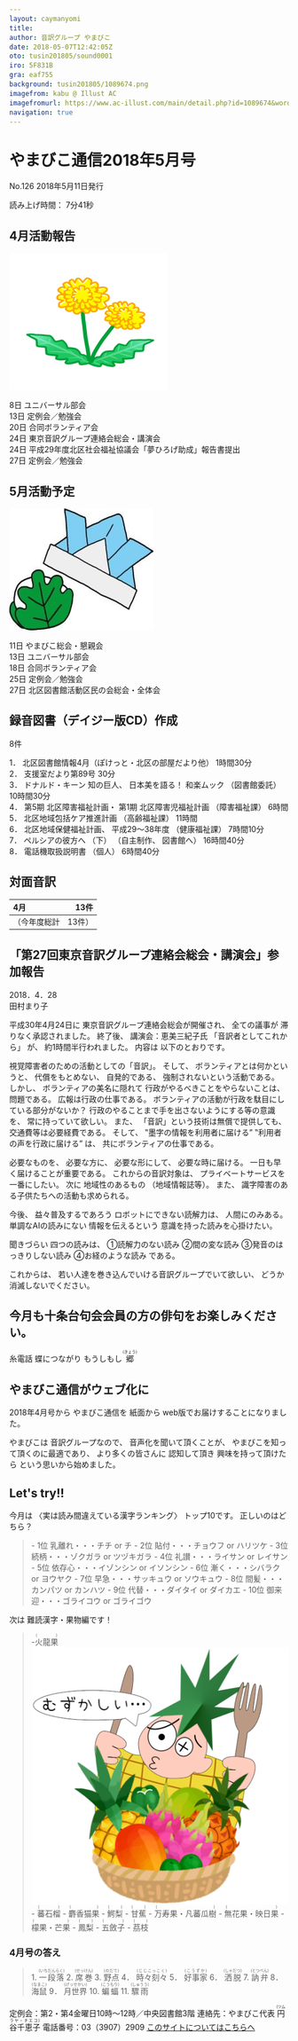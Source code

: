 ```yaml
---
layout: caymanyomi
title: 
author: 音訳グループ やまびこ
date: 2018-05-07T12:42:05Z
oto: tusin201805/sound0001
iro: 5F831B
gra: eaf755
background: tusin201805/1089674.png
imagefrom: kabu @ Illust AC
imagefromurl: https://www.ac-illust.com/main/detail.php?id=1089674&word=%E7%B7%91%E3%81%AE%E3%81%8D%E3%82%89%E3%81%8D%E3%82%89%E8%83%8C%E6%99%AF%E7%B4%A0%E6%9D%90
navigation: true
---
```

   

# <span data-dur="4.096" data-begin="2.050">やまびこ通信2018年5月号</span>

<span data-dur="2.477" data-begin="6.146">No.126</span>
<span data-dur="4.023" data-begin="8.623">2018年5月11日発行</span>

<span data-dur="1.582" data-begin="12.646">読み上げ時間：</span>
<span data-dur="2.62" data-begin="14.228">7分41秒</span>

## <span data-dur="2.549" data-begin="16.848">4月活動報告</span>

<img class="migi" src="media/tusin201805/cut1.png" alt="" />

<span data-dur="1.012" data-begin="19.397">8日</span>
<span data-dur="2.277" data-begin="20.409">ユニバーサル部会</span>  
<span data-dur="1.488" data-begin="22.686">13日</span>
<span data-dur="2.785" data-begin="24.174">定例会／勉強会</span>  
<span data-dur="1.027" data-begin="26.959">20日</span>
<span data-dur="2.459" data-begin="27.986">合同ボランティア会</span>  
<span data-dur="1.391" data-begin="30.445">24日</span>
<span data-dur="4.924" data-begin="31.836">東京音訳グループ連絡会総会・講演会</span>  
<span data-dur="1.391" data-begin="36.760">24日</span>
<span data-dur="7.124" data-begin="38.151">平成29年度北区社会福祉協議会「夢ひろげ助成」報告書提出</span>  
<span data-dur="1.627" data-begin="45.275">27日</span>
<span data-dur="2.785" data-begin="46.902">定例会／勉強会</span>

## <span data-dur="2.499" data-begin="49.687">5月活動予定</span>

<img class="migi" src="media/tusin201805/cut2.jpg" alt="カット2" />

<span data-dur="1.497" data-begin="52.186">11日</span>
<span data-dur="3.34" data-begin="53.683">やまびこ総会・懇親会</span>  
<span data-dur="1.487" data-begin="57.023">13日</span>
<span data-dur="2.278" data-begin="58.510">ユニバーサル部会</span>  
<span data-dur="1.535" data-begin="60.788">18日</span>
<span data-dur="2.46" data-begin="62.323">合同ボランティア会</span>  
<span data-dur="1.495" data-begin="64.783">25日</span>
<span data-dur="2.785" data-begin="66.278">定例会／勉強会</span>  
<span data-dur="1.628" data-begin="69.063">27日</span>
<span data-dur="5.308" data-begin="70.691">北区図書館活動区民の会総会・全体会</span>

## <span data-dur="3.852" data-begin="75.999">録音図書（デイジー版CD）作成</span>

<span data-dur="1.672" data-begin="79.851">8件</span>

<span data-dur="0.89" data-begin="81.523">1．</span>
<span data-dur="5.601" data-begin="82.413">北区図書館情報4月（ぽけっと・北区の部屋だより他）</span>
<span data-dur="2.463" data-begin="88.014">1時間30分</span>  
<span data-dur="0.718" data-begin="90.477">2．</span>
<span data-dur="2.77" data-begin="91.195">支援室だより第89号</span>
<span data-dur="1.901" data-begin="93.965">30分</span>  
<span data-dur="0.896" data-begin="95.866">3．</span>
<span data-dur="1.57" data-begin="96.762">ドナルド・キーン</span>
<span data-dur="1.354" data-begin="98.332">知の巨人、</span>
<span data-dur="1.665" data-begin="99.686">日本美を語る！</span>
<span data-dur="1.341" data-begin="101.351">和楽ムック</span>
<span data-dur="1.555" data-begin="102.692">（図書館委託）</span>
<span data-dur="2.479" data-begin="104.247">10時間30分</span>  
<span data-dur="0.85" data-begin="106.726">4．</span>
<span data-dur="1.18" data-begin="107.576">第5期</span>
<span data-dur="2.582" data-begin="108.756">北区障害福祉計画・</span>
<span data-dur="1.245" data-begin="111.338">第1期</span>
<span data-dur="2.676" data-begin="112.583">北区障害児福祉計画</span>
<span data-dur="1.649" data-begin="115.259">（障害福祉課）</span>
<span data-dur="1.833" data-begin="116.908">6時間</span>  
<span data-dur="0.734" data-begin="118.741">5．</span>
<span data-dur="3.198" data-begin="119.475">北区地域包括ケア推進計画</span>
<span data-dur="1.51" data-begin="122.673">（高齢福祉課）</span>
<span data-dur="2.063" data-begin="124.183">11時間</span>  
<span data-dur="0.89" data-begin="126.246">6．</span>
<span data-dur="2.731" data-begin="127.136">北区地域保健福祉計画、</span>
<span data-dur="2.963" data-begin="129.867">平成29～38年度</span>
<span data-dur="1.565" data-begin="132.830">（健康福祉課）</span>
<span data-dur="2.229" data-begin="134.395">7時間10分</span>  
<span data-dur="0.866" data-begin="136.624">7．</span>
<span data-dur="1.757" data-begin="137.490">ペルシアの彼方へ</span>
<span data-dur="0.726" data-begin="139.247">（下）</span>
<span data-dur="1.522" data-begin="139.973">（自主制作、</span>
<span data-dur="1.323" data-begin="141.495">図書館へ）</span>
<span data-dur="2.671" data-begin="142.818">16時間40分</span>  
<span data-dur="0.906" data-begin="145.489">8．</span>
<span data-dur="2.795" data-begin="146.395">電話機取扱説明書</span>
<span data-dur="0.988" data-begin="149.190">（個人）</span>
<span data-dur="2.469" data-begin="150.178">6時間40分</span>

## <span data-dur="2.099" data-begin="152.647">対面音訳</span>

|<span data-dur="1.12" data-begin="154.746">4月</span>|<span data-dur="1.974" data-begin="155.866">13件</span>|
|:---|---:|
|<span data-dur="1.78" data-begin="157.840">（今年度総計</span>|<span data-dur="1.974" data-begin="159.620">13件）</span>|

## <span data-dur="1.784" data-begin="161.594">「第27回</span><span data-dur="3.182" data-begin="163.378">東京音訳グループ連絡会</span><span data-dur="2.103" data-begin="166.560">総会・講演会」</span><span data-dur="2.108" data-begin="168.663">参加報告</span>

<span data-dur="3.526" data-begin="170.771">2018．4．28</span>  
<span data-dur="1.874" data-begin="174.297">田村まり子</span>

<span data-dur="3.279" data-begin="176.171">平成30年4月24日に</span>
<span data-dur="4.746" data-begin="179.450">東京音訳グループ連絡会総会が開催され、</span>
<span data-dur="1.615" data-begin="184.196">全ての議事が</span>
<span data-dur="3.488" data-begin="185.811">滞りなく承認されました。</span>
<span data-dur="1.305" data-begin="189.299">終了後、</span>
<span data-dur="2.35" data-begin="190.604">講演会：恵美三紀子氏</span>
<span data-dur="2.033" data-begin="192.954">「音訳者としてこれから」</span>
<span data-dur="0.764" data-begin="194.987">が、</span>
<span data-dur="3.488" data-begin="195.751">約1時間半行われました。</span>
<span data-dur="1.297" data-begin="199.239">内容は</span>
<span data-dur="2.953" data-begin="200.536">以下のとおりです。</span>

<span data-dur="4.2" data-begin="203.489">視覚障害者のための活動としての「音訳」。</span>
<span data-dur="1.049" data-begin="207.689">そして、</span>
<span data-dur="2.436" data-begin="208.738">ボランティアとは何かというと、</span>
<span data-dur="1.895" data-begin="211.174">代償をもとめない、</span>
<span data-dur="1.665" data-begin="213.069">自発的である、</span>
<span data-dur="3.377" data-begin="214.734">強制されないという活動である。</span>
<span data-dur="1.039" data-begin="218.111">しかし、</span>
<span data-dur="2.31" data-begin="219.150">ボランティアの美名に隠れて</span>
<span data-dur="2.854" data-begin="221.460">行政がやるべきことをやらないことは、</span>
<span data-dur="2.256" data-begin="224.314">問題である。</span>
<span data-dur="3.235" data-begin="226.570">広報は行政の仕事である。</span>
<span data-dur="4.566" data-begin="229.805">ボランティアの活動が行政を駄目にしている部分がないか？</span>
<span data-dur="4.198" data-begin="234.371">行政のやることまで手を出さないようにする等の意識を、</span>
<span data-dur="2.882" data-begin="238.569">常に持っていて欲しい。</span>
<span data-dur="0.845" data-begin="241.451">また、</span>
<span data-dur="3.67" data-begin="242.296">「音訳」という技術は無償で提供しても、</span>
<span data-dur="3.389" data-begin="245.966">交通費等は必要経費である。</span>
<span data-dur="1.05" data-begin="249.355">そして、</span>
<span data-dur="2.659" data-begin="250.405">‟墨字の情報を利用者に届ける”</span>
<span data-dur="2.591" data-begin="253.064">‟利用者の声を行政に届ける”</span>
<span data-dur="0.733" data-begin="255.655">は、</span>
<span data-dur="3.64" data-begin="256.388">共にボランティアの仕事である。</span>

<span data-dur="1.602" data-begin="260.028">必要なものを、</span>
<span data-dur="1.653" data-begin="261.630">必要な方に、</span>
<span data-dur="1.985" data-begin="263.283">必要な形にして、</span>
<span data-dur="2.833" data-begin="265.268">必要な時に届ける。</span>
<span data-dur="3.945" data-begin="268.101">一日も早く届けることが重要である。</span>
<span data-dur="2.263" data-begin="272.046">これからの音訳対象は、</span>
<span data-dur="3.486" data-begin="274.309">プライベートサービスを一番にしたい。</span>
<span data-dur="1.017" data-begin="277.795">次に</span>
<span data-dur="1.864" data-begin="278.812">地域性のあるもの</span>
<span data-dur="2.643" data-begin="280.676">（地域情報誌等）。</span>
<span data-dur="0.846" data-begin="283.319">また、</span>
<span data-dur="5.084" data-begin="284.165">識字障害のある子供たちへの活動も求められる。</span>

<span data-dur="0.976" data-begin="289.249">今後、</span>
<span data-dur="2.25" data-begin="290.225">益々普及するであろう</span>
<span data-dur="2.468" data-begin="292.475">ロボットにできない読解力は、</span>
<span data-dur="2.497" data-begin="294.943">人間にのみある。</span>
<span data-dur="2.522" data-begin="297.440">単調なAIの読みにない</span>
<span data-dur="2.087" data-begin="299.962">情報を伝えるという</span>
<span data-dur="3.885" data-begin="302.049">意識を持った読みを心掛けたい。</span>

<span data-dur="1.279" data-begin="305.934">聞きづらい</span>
<span data-dur="1.548" data-begin="307.213">四つの読みは、</span>
<span data-dur="2.684" data-begin="308.761">①読解力のない読み</span>
<span data-dur="2.167" data-begin="311.445">②間の変な読み</span>
<span data-dur="2.985" data-begin="313.612">③発音のはっきりしない読み</span>
<span data-dur="2.454" data-begin="316.597">④お経のような読み</span>
<span data-dur="1.859" data-begin="319.051">である。</span>

<span data-dur="1.283" data-begin="320.910">これからは、</span>
<span data-dur="4.312" data-begin="322.193">若い人達を巻き込んでいける音訳グループでいて欲しい、</span>
<span data-dur="3.692" data-begin="326.505">どうか消滅しないでください。</span>

## <span data-dur="1.317" data-begin="330.197">今月も</span><span data-dur="5.52" data-begin="331.514">十条台句会会員の方の俳句をお楽しみください。</span>

<span data-dur="1.642" data-begin="337.034"><span data-dur="1.642" data-begin="342.470">糸電話</span></span>
<span data-dur="1.917" data-begin="338.676"><span data-dur="1.917" data-begin="344.112">蝶につながり</span></span>
<span data-dur="1.877" data-begin="340.593"><span data-dur="1.876" data-begin="346.029">もうしもし</span></span>
<span class="haigo" data-dur="1.357" data-begin="347.905"><ruby>郷<rt>(きょう)</rt></ruby></span>


## <span data-dur="2.856" data-begin="349.262">やまびこ通信がウェブ化に</span>

<span data-dur="2.535" data-begin="352.118">2018年4月号から</span>
<span data-dur="1.865" data-begin="354.653">やまびこ通信を</span>
<span data-dur="1.342" data-begin="356.518">紙面から</span>
<span data-dur="4.117" data-begin="357.860">web版でお届けすることになりました。</span>

<span data-dur="1.359" data-begin="361.977">やまびこは</span>
<span data-dur="1.874" data-begin="363.336">音訳グループなので、</span>
<span data-dur="2.482" data-begin="365.210">音声化を聞いて頂くことが、</span>
<span data-dur="3.019" data-begin="367.692">やまびこを知って頂くのに最適であり、</span>
<span data-dur="2.406" data-begin="370.711">より多くの皆さんに</span>
<span data-dur="1.727" data-begin="373.117">認知して頂き</span>
<span data-dur="2.292" data-begin="374.844">興味を持って頂けたら</span>
<span data-dur="3.537" data-begin="377.136">という思いから始めました。</span>

## <span data-dur="1.749" data-begin="380.673">Let's try!!</span>

<span data-dur="1.334" data-begin="382.422">今月は</span>
<span data-dur="3.019" data-begin="383.756">〈実は読み間違えている漢字ランキング〉</span>
<span data-dur="2.782" data-begin="386.775">トップ10です。</span>
<span data-dur="3.245" data-begin="389.557">正しいのはどちら？</span>
<span data-dur="2.815" data-begin="392.802"><!--問題の読み上げは省略--></span>

<blockquote markdown="1">
- 1位 乳離れ・・・チチ or チ
- 2位 貼付・・・チョウフ or ハリツケ
- 3位 続柄・・・ゾクガラ or ツヅキガラ
- 4位 礼讃・・・ライサン or レイサン
- 5位 依存心・・・イゾンシン or イソンシン
- 6位 漸く・・・シバラク or ヨウヤク
- 7位 早急・・・サッキュウ or ソウキュウ
- 8位 間髪・・・カンパツ or カンハツ
- 9位 代替・・・ダイタイ or ダイカエ
- 10位 御来迎・・・ゴライコウ or ゴライゴウ
</blockquote>

<span data-dur="1.044" data-begin="395.617">次は</span>
<span data-dur="3.103" data-begin="396.661">難読漢字・果物編です！</span>
<span data-dur="2.815" data-begin="399.764"><!--問題の読み上げは省略--></span>

<blockquote markdown="1">
- <ruby>火龍果<rt>(　　　)</rt></ruby><img class="migi" src="media/tusin201805/cut3.png" alt="カット3" />
- <ruby>蕃石榴<rt>(　　　)</rt></ruby>
- <ruby>麝香猫果<rt>(　　　　)</rt></ruby>
- <ruby>鰐梨<rt>(　　)</rt></ruby>
- <ruby>甘蕉<rt>(　　)</rt></ruby>
- <ruby>万寿果・凡蕃瓜樹<rt>(　　　　　　　　)</rt></ruby>
- <ruby>無花果・映日果<rt>(　　　　　　　)</rt></ruby>
- <ruby>檬果・芒果<rt>(　　　　　)</rt></ruby>
- <ruby>鳳梨<rt>(　　)</rt></ruby>
- <ruby>五斂子<rt>(　　　)</rt></ruby>
- <ruby>茘枝<rt>(　　)</rt></ruby>
</blockquote>

### <span data-dur="2.336" data-begin="402.579">4月号の答え</span>

<blockquote markdown="1">
<span data-dur="0.89" data-begin="404.915">1.</span>
<span data-dur="1.871" data-begin="405.805"><ruby>一段落<rt>(いちだんらく)</rt></ruby></span>  
<span data-dur="0.718" data-begin="407.676">2.</span>
<span data-dur="1.677" data-begin="408.394"><ruby>席巻<rt>(せっけん)</rt></ruby></span>  
<span data-dur="0.897" data-begin="410.071">3.</span>
<span data-dur="1.571" data-begin="410.968"><ruby>野点<rt>(のだて)</rt></ruby></span>  
<span data-dur="0.85" data-begin="412.539">4．</span>
<span data-dur="1.996" data-begin="413.389"><ruby>時々刻々<rt>(じじこっこく)</rt></ruby></span>  
<span data-dur="0.733" data-begin="415.385">5．</span>
<span data-dur="1.597" data-begin="416.118"><ruby>好事家<rt>(こうずか)</rt></ruby></span>  
<span data-dur="0.891" data-begin="417.715">6．</span>
<span data-dur="1.597" data-begin="418.606"><ruby>洒脱<rt>(しゃだつ)</rt></ruby></span>  
<span data-dur="0.866" data-begin="420.203">7.</span>
<span data-dur="1.632" data-begin="421.069"><ruby>訥弁<rt>(とつべん)</rt></ruby></span>  
<span data-dur="0.906" data-begin="422.701">8．</span>
<span data-dur="1.551" data-begin="423.607"><ruby>海鼠<rt>(なまこ)</rt></ruby></span>  
<span data-dur="0.855" data-begin="425.158">9．</span>
<span data-dur="1.792" data-begin="426.013"><ruby>月世界<rt>(げっせかい)</rt></ruby></span>  
<span data-dur="0.838" data-begin="427.805">10.</span>
<span data-dur="1.581" data-begin="428.643"><ruby>蝙蝠<rt>(こうもり)</rt></ruby></span>  
<span data-dur="1.218" data-begin="430.224">11.</span>
<span data-dur="1.596" data-begin="431.442"><ruby>驟雨<rt>(しゅうう)</rt></ruby></span>
</blockquote>

<span data-dur="6.967" data-begin="433.038">定例会：第2・第4金曜日10時～12時／中央図書館3階</span>
<span data-dur="4.324" data-begin="440.005">連絡先：やまびこ代表 <ruby>円谷千恵子<rt>(ツムラヤ・チエコ)</rt></ruby></span>
<span data-dur="5.372" data-begin="444.329">電話番号：03（3907）2909</span>
<span data-dur="2.383" data-begin="449.701"><a href="mailto:ymbk2016ml@gmail.com?Subject=やまびこウェブサイトについて" data-dur="2.253" data-begin="452.084">このサイトについてはこちらへ</a></span>
<span data-dur="5.896" data-begin="454.337"><!--以上でやまびこ通信2018年5月号を終わります。--></span>
